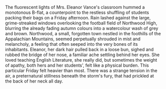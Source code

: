 The fluorescent lights of Mrs. Eleanor Vance's classroom hummed a monotonous B-flat, a counterpoint to the restless shuffling of students packing their bags on a Friday afternoon. Rain lashed against the large, grime-streaked windows overlooking the football field of Northwood High, blurring the already fading autumn colours into a watercolour wash of grey and brown.  Northwood, a small, forgotten town nestled in the foothills of the Appalachian Mountains, seemed perpetually shrouded in mist and melancholy, a feeling that often seeped into the very bones of its inhabitants. Eleanor, her dark hair pulled back in a loose bun, sighed and rubbed the bridge of her nose, a familiar ache settling behind her eyes.  She loved teaching English Literature, she really did, but sometimes the weight of apathy, both hers and her students', felt like a physical burden.  This particular Friday felt heavier than most.  There was a strange tension in the air, a preternatural stillness beneath the storm's fury, that had prickled at the back of her neck all day.
